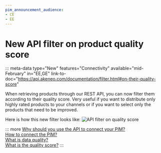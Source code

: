 ```yaml
---
pim_announcement_audience:
- CE
- EE
---
```


# New API filter on product quality score
::: meta-data type="New" features="Connectivity" available="mid-February" in="EE,GE" link-to-doc="https://api.akeneo.com/documentation/filter.html#on-their-quality-score"

When retrieving products through our REST API, you can now filter them according to their quality score. Very useful if you want to distribute only highly rated products to your channels or if you want to select only the products that need to be improved.

Here is how this new filter looks like:
![API filter on quality score](../img/api-filter-on-quality-score.png)

::: more
[Why should you use the API to connect your PIM?](https://api.akeneo.com/documentation/why-the-api.html)  
[How to connect the PIM?](../articles/how-to-connect-my-pim-legacy.html)  
[What is data quality?](../articles/understand-data-quality.html)  
[What is the quality score?](../articles/understand-data-quality.html#how-is-the-quality-score-calculated)
:::
